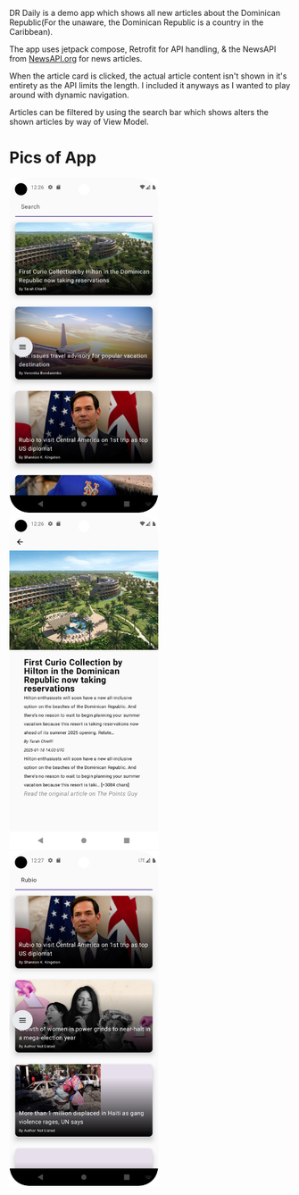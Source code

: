 DR Daily is a demo app which shows all new articles about the Dominican Republic(For the unaware, the Dominican Republic is a country in the Caribbean).

The app uses jetpack compose, Retrofit for API handling, & the NewsAPI from [NewsAPI.org]([url](https://newsapi.org/)) for news articles.

When the article card is clicked, the actual article content isn't shown in it's entirety as the API limits the length. I included it anyways as I wanted to play around with dynamic navigation.

Articles can be filtered by using the search bar which shows alters the shown articles by way of View Model.

# Pics of App
<span>
<img alt="Pic of the Home screen; A list of all articles" src="./ghRepoImages/Screenshot_20250129_002643.png" height="600px" />
<img alt="Pic of screen when an article is clicked on" src="./ghRepoImages/Screenshot_20250129_002659.png" height="600px" />
<img alt="Pic of search functionality" src="./ghRepoImages/Screenshot_20250129_002727.png" height="600px" />
</span>
